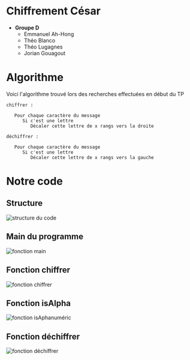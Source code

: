 # Chiffrement César

 - **Groupe D**
	 - Emmanuel Ah-Hong
	 - Théo Blanco
	 - Théo Lugagnes
	 - Jorian Gouagout

 
#  Algorithme
Voici l'algorithme trouvé lors des recherches effectuées en début du TP

   
	chiffrer :

	   Pour chaque caractère du message
	      Si c'est une lettre
	         Décaler cette lettre de x rangs vers la droite

	déchiffrer :

	   Pour chaque caractère du message
	      Si c'est une lettre
	         Décaler cette lettre de x rangs vers la gauche 

# Notre code
## Structure 
![structure du code ](https://cdn.discordapp.com/attachments/1112738320473141292/1112792020990312548/image.png)

## Main du programme
![fonction main](https://media.discordapp.net/attachments/1112738320473141292/1112792855610675220/image.png?width=748&height=747)

## Fonction chiffrer 
![fonction chiffrer](https://media.discordapp.net/attachments/1112738320473141292/1112792781224685642/image.png?width=1193&height=481)

## Fonction isAlpha
![fonction isAphanuméric](https://media.discordapp.net/attachments/1112738320473141292/1112792511396720711/image.png?width=1117&height=357)

## Fonction déchiffrer
![fonction déchiffrer](https://media.discordapp.net/attachments/1112738320473141292/1112792703453900840/image.png?width=983&height=747)


